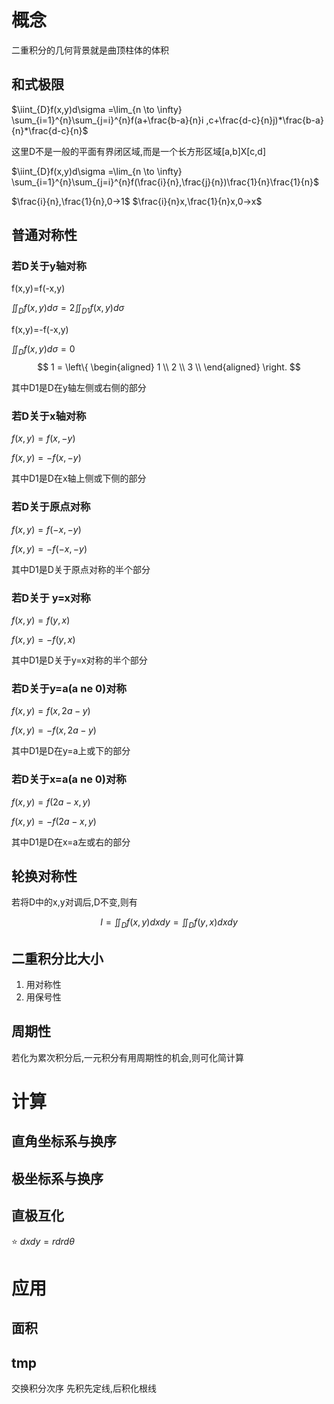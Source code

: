 # 概念
二重积分的几何背景就是曲顶柱体的体积
## 和式极限
$\iint_{D}f(x,y)d\sigma =\lim_{n \to \infty} \sum_{i=1}^{n}\sum_{j=i}^{n}f(a+\frac{b-a}{n}i ,c+\frac{d-c}{n}j)*\frac{b-a}{n}*\frac{d-c}{n}$ 

这里D不是一般的平面有界闭区域,而是一个长方形区域[a,b]X[c,d]

$\iint_{D}f(x,y)d\sigma =\lim_{n \to \infty} \sum_{i=1}^{n}\sum_{j=i}^{n}f(\frac{i}{n},\frac{j}{n})\frac{1}{n}\frac{1}{n}$

$\frac{i}{n},\frac{1}{n},0->1$
$\frac{i}{n}x,\frac{1}{n}x,0->x$

## 普通对称性

### 若D关于y轴对称

f(x,y)=f(-x,y)

$\iint_{D}f(x,y)d\sigma =2\iint_{D1}f(x,y)d\sigma$



f(x,y)=-f(-x,y)

$\iint_{D}f(x,y)d\sigma=0$
$$
1 = \left\{ 
\begin{aligned}
1 \\
2 \\
3 \\
\end{aligned}
\right.
$$


其中D1是D在y轴左侧或右侧的部分

### 若D关于x轴对称

$f(x,y)=f(x,-y)$

$f(x,y)=-f(x,-y)$

其中D1是D在x轴上侧或下侧的部分

### 若D关于原点对称

$f(x,y)=f(-x,-y)$

$f(x,y)=-f(-x,-y)$

其中D1是D关于原点对称的半个部分

### 若D关于 y=x对称

$f(x,y)=f(y,x)$

$f(x,y)=-f(y,x)$

其中D1是D关于y=x对称的半个部分

### 若D关于y=a(a ne 0)对称

$f(x,y)=f(x,2a-y)$

$f(x,y)=-f(x,2a-y)$

其中D1是D在y=a上或下的部分

### 若D关于x=a(a ne 0)对称

$f(x,y)=f(2a-x,y)$

$f(x,y)=-f(2a-x,y)$

其中D1是D在x=a左或右的部分

## 轮换对称性

若将D中的x,y对调后,D不变,则有

$$I=\iint_{D}f(x,y)dxdy=\iint_{D}f(y,x)dxdy$$

## 二重积分比大小

1. 用对称性
2. 用保号性

## 周期性

若化为累次积分后,一元积分有用周期性的机会,则可化简计算

# 计算

## 直角坐标系与换序


## 极坐标系与换序

## 直极互化

:star:
$dxdy = rdrdθ$ 


# 应用

## 面积


## tmp
交换积分次序
先积先定线,后积化根线

